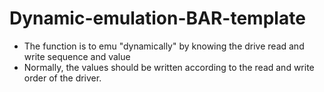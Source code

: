 # Dynamic-emulation-BAR-template
* The function is to emu "dynamically" by knowing the drive read and write sequence and value
* Normally, the values ​​should be written according to the read and write order of the driver.
